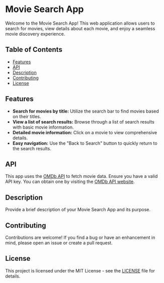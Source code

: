 # Movie Search App

Welcome to the Movie Search App! This web application allows users to search for movies, view details about each movie, and enjoy a seamless movie discovery experience.

## Table of Contents
- [Features](#features)
- [API](#api)
- [Description](#description)
- [Contributing](#contributing)
- [License](#license)

## Features
- **Search for movies by title:** Utilize the search bar to find movies based on their titles.
- **View a list of search results:** Browse through a list of search results with basic movie information.
- **Detailed movie information:** Click on a movie to view comprehensive details.
- **Easy navigation:** Use the "Back to Search" button to quickly return to the search results.

## API
This app uses the [OMDb API](http://www.omdbapi.com/) to fetch movie data. Ensure you have a valid API key. You can obtain one by visiting the [OMDb API website](http://www.omdbapi.com/).

## Description
Provide a brief description of your Movie Search App and its purpose.

## Contributing
Contributions are welcome! If you find a bug or have an enhancement in mind, please open an issue or create a pull request.

## License
This project is licensed under the MIT License - see the [LICENSE](LICENSE) file for details.
